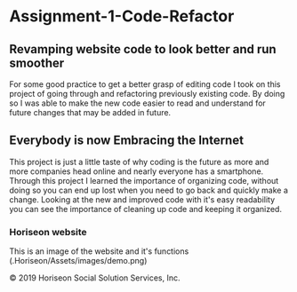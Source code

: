 # Assignment-1-Code-Refactor

## Revamping website code to look better and run smoother

For some good practice to get a better grasp of editing code I took on this project of going through and refactoring previously existing code.
By doing so I was able to make the new code easier to read and understand for future changes that may be added in future.

## Everybody is now Embracing the Internet 

This project is just a little taste of why coding is the future as more and more companies head online and nearly everyone has a smartphone.
Through this project I learned the importance of organizing code, without doing so you can end up lost when you need to go back and quickly make a change.
Looking at the new and improved code with it's easy readability you can see the importance of cleaning up code and keeping it organized.

### Horiseon website

This is an image of the website and it's functions (.Horiseon/Assets/images/demo.png)

© 2019 Horiseon Social Solution Services, Inc.